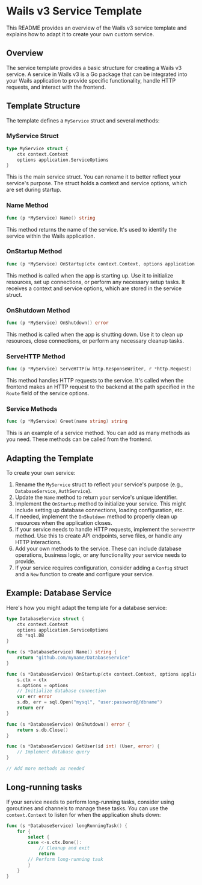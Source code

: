 # Wails v3 Service Template

This README provides an overview of the Wails v3 service template and explains how to adapt it to create your own custom service.

## Overview

The service template provides a basic structure for creating a Wails v3 service. A service in Wails v3 is a Go package that can be integrated into your Wails application to provide specific functionality, handle HTTP requests, and interact with the frontend.

## Template Structure

The template defines a `MyService` struct and several methods:

### MyService Struct

```go
type MyService struct {
    ctx context.Context
    options application.ServiceOptions
}
```

This is the main service struct. You can rename it to better reflect your service's purpose. The struct holds a context and service options, which are set during startup.

### Name Method

```go
func (p *MyService) Name() string
```

This method returns the name of the service. It's used to identify the service within the Wails application.

### OnStartup Method

```go
func (p *MyService) OnStartup(ctx context.Context, options application.ServiceOptions) error
```

This method is called when the app is starting up. Use it to initialize resources, set up connections, or perform any necessary setup tasks. 
It receives a context and service options, which are stored in the service struct.

### OnShutdown Method

```go
func (p *MyService) OnShutdown() error
```

This method is called when the app is shutting down. Use it to clean up resources, close connections, or perform any necessary cleanup tasks.

### ServeHTTP Method

```go
func (p *MyService) ServeHTTP(w http.ResponseWriter, r *http.Request)
```

This method handles HTTP requests to the service. It's called when the frontend makes an HTTP request to the backend 
at the path specified in the `Route` field of the service options.

### Service Methods

```go
func (p *MyService) Greet(name string) string
```

This is an example of a service method. You can add as many methods as you need. These methods can be called from the frontend.

## Adapting the Template

To create your own service:

1. Rename the `MyService` struct to reflect your service's purpose (e.g., `DatabaseService`, `AuthService`).
2. Update the `Name` method to return your service's unique identifier.
3. Implement the `OnStartup` method to initialize your service. This might include setting up database connections, loading configuration, etc.
4. If needed, implement the `OnShutdown` method to properly clean up resources when the application closes.
5. If your service needs to handle HTTP requests, implement the `ServeHTTP` method. Use this to create API endpoints, serve files, or handle any HTTP interactions.
6. Add your own methods to the service. These can include database operations, business logic, or any functionality your service needs to provide.
7. If your service requires configuration, consider adding a `Config` struct and a `New` function to create and configure your service.

## Example: Database Service

Here's how you might adapt the template for a database service:

```go
type DatabaseService struct {
    ctx context.Context
    options application.ServiceOptions
    db *sql.DB
}

func (s *DatabaseService) Name() string {
    return "github.com/myname/DatabaseService"
}

func (s *DatabaseService) OnStartup(ctx context.Context, options application.ServiceOptions) error {
    s.ctx = ctx
    s.options = options
    // Initialize database connection
    var err error
    s.db, err = sql.Open("mysql", "user:password@/dbname")
    return err
}

func (s *DatabaseService) OnShutdown() error {
    return s.db.Close()
}

func (s *DatabaseService) GetUser(id int) (User, error) {
    // Implement database query
}

// Add more methods as needed
```

## Long-running tasks

If your service needs to perform long-running tasks, consider using goroutines and channels to manage these tasks.
You can use the `context.Context` to listen for when the application shuts down:

```go
func (s *DatabaseService) longRunningTask() {
    for {
        select {
        case <-s.ctx.Done():
            // Cleanup and exit
            return
        // Perform long-running task
        }   
    }
}
```
